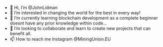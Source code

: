 - 👋 Hi, I’m @JohnLidman
- 👀 I’m interested in changing the world for the best in every way!
- 🌱 I’m currently learning blockchain development as a complete beginner doesnt have any prior knowledge within code...
- 💞️ I’m looking to collaborate and learn to create new projects that can benefit all.
- 📫 How to reach me Instagram @MiningUnion.EU
<!---
JohnLidman/JohnLidman is a ✨ special ✨ repository because its `README.md` (this file) appears on your GitHub profile.
You can click the Preview link to take a look at your changes.
--->
